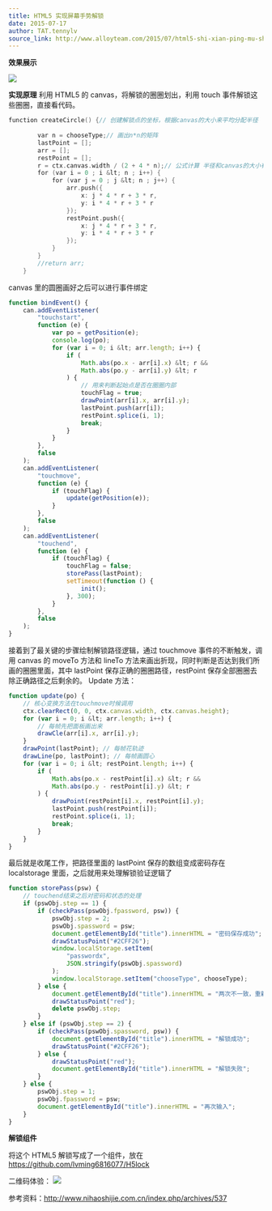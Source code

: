 ```yaml
---
title: HTML5 实现屏幕手势解锁
date: 2015-07-17
author: TAT.tennylv
source_link: http://www.alloyteam.com/2015/07/html5-shi-xian-ping-mu-shou-shi-jie-suo/
---
```


<!-- {% raw %} - for jekyll -->

**效果展示**

![](http://7jpp2v.com1.z0.glb.clouddn.com/testh5lock.gif)  

**实现原理** 利用 HTML5 的 canvas，将解锁的圈圈划出，利用 touch 事件解锁这些圈圈，直接看代码。

```c
function createCircle() {// 创建解锁点的坐标，根据canvas的大小来平均分配半径
 
        var n = chooseType;// 画出n*n的矩阵 
        lastPoint = [];
        arr = [];
        restPoint = [];
        r = ctx.canvas.width / (2 + 4 * n);// 公式计算 半径和canvas的大小有关
        for (var i = 0 ; i &lt; n ; i++) {
            for (var j = 0 ; j &lt; n ; j++) {
                arr.push({
                    x: j * 4 * r + 3 * r,
                    y: i * 4 * r + 3 * r
                });
                restPoint.push({
                    x: j * 4 * r + 3 * r,
                    y: i * 4 * r + 3 * r
                });
            }
        }
        //return arr;
    }
```

canvas 里的圆圈画好之后可以进行事件绑定

```javascript
function bindEvent() {
    can.addEventListener(
        "touchstart",
        function (e) {
            var po = getPosition(e);
            console.log(po);
            for (var i = 0; i &lt; arr.length; i++) {
                if (
                    Math.abs(po.x - arr[i].x) &lt; r &&
                    Math.abs(po.y - arr[i].y) &lt; r
                ) {
                    // 用来判断起始点是否在圈圈内部
                    touchFlag = true;
                    drawPoint(arr[i].x, arr[i].y);
                    lastPoint.push(arr[i]);
                    restPoint.splice(i, 1);
                    break;
                }
            }
        },
        false
    );
    can.addEventListener(
        "touchmove",
        function (e) {
            if (touchFlag) {
                update(getPosition(e));
            }
        },
        false
    );
    can.addEventListener(
        "touchend",
        function (e) {
            if (touchFlag) {
                touchFlag = false;
                storePass(lastPoint);
                setTimeout(function () {
                    init();
                }, 300);
            }
        },
        false
    );
}
```

接着到了最关键的步骤绘制解锁路径逻辑，通过 touchmove 事件的不断触发，调用 canvas 的 moveTo 方法和 lineTo 方法来画出折现，同时判断是否达到我们所画的圈圈里面，其中 lastPoint 保存正确的圈圈路径，restPoint 保存全部圈圈去除正确路径之后剩余的。 Update 方法：

```javascript
function update(po) {
    // 核心变换方法在touchmove时候调用
    ctx.clearRect(0, 0, ctx.canvas.width, ctx.canvas.height);
    for (var i = 0; i &lt; arr.length; i++) {
        // 每帧先把面板画出来
        drawCle(arr[i].x, arr[i].y);
    }
    drawPoint(lastPoint); // 每帧花轨迹
    drawLine(po, lastPoint); // 每帧画圆心
    for (var i = 0; i &lt; restPoint.length; i++) {
        if (
            Math.abs(po.x - restPoint[i].x) &lt; r &&
            Math.abs(po.y - restPoint[i].y) &lt; r
        ) {
            drawPoint(restPoint[i].x, restPoint[i].y);
            lastPoint.push(restPoint[i]);
            restPoint.splice(i, 1);
            break;
        }
    }
}
```

最后就是收尾工作，把路径里面的 lastPoint 保存的数组变成密码存在 localstorage 里面，之后就用来处理解锁验证逻辑了

```javascript
function storePass(psw) {
    // touchend结束之后对密码和状态的处理
    if (pswObj.step == 1) {
        if (checkPass(pswObj.fpassword, psw)) {
            pswObj.step = 2;
            pswObj.spassword = psw;
            document.getElementById("title").innerHTML = "密码保存成功";
            drawStatusPoint("#2CFF26");
            window.localStorage.setItem(
                "passwordx",
                JSON.stringify(pswObj.spassword)
            );
            window.localStorage.setItem("chooseType", chooseType);
        } else {
            document.getElementById("title").innerHTML = "两次不一致，重新输入";
            drawStatusPoint("red");
            delete pswObj.step;
        }
    } else if (pswObj.step == 2) {
        if (checkPass(pswObj.spassword, psw)) {
            document.getElementById("title").innerHTML = "解锁成功";
            drawStatusPoint("#2CFF26");
        } else {
            drawStatusPoint("red");
            document.getElementById("title").innerHTML = "解锁失败";
        }
    } else {
        pswObj.step = 1;
        pswObj.fpassword = psw;
        document.getElementById("title").innerHTML = "再次输入";
    }
}
```

**解锁组件**

将这个 HTML5 解锁写成了一个组件，放在 <https://github.com/lvming6816077/H5lock>

二维码体验： ![](https://camo.githubusercontent.com/7f4c6fe6bd74d440af5f03240c4c67a23dcd0f7a/687474703a2f2f6c766d696e67363831363037372e6769746875622e696f2f483546756c6c73637265656e506167652f48356c6f636b64656d6f2f313433363731333937352e706e67)

参考资料：<http://www.nihaoshijie.com.cn/index.php/archives/537>


<!-- {% endraw %} - for jekyll -->